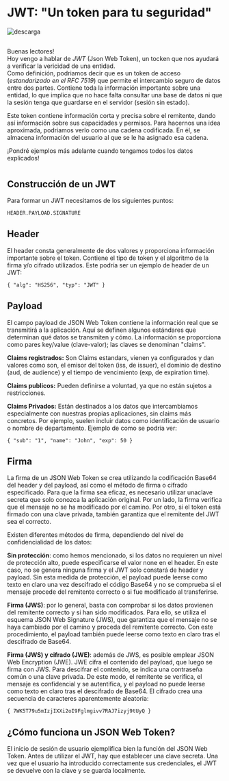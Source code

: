 # JWT: "Un token para tu seguridad"

![descarga](https://user-images.githubusercontent.com/87484792/171658838-eb16b3fb-ceaf-4897-aa57-d1351fa0a941.png)
## 

Buenas lectores! </br> Hoy vengo a hablar de *JWT* (Json Web Token), un tocken que nos ayudará a verificar la vericidad de una entidad. </br>
Como definición, podriamos decir que es un token de acceso (*estandarizado en el RFC 7519*) que permite el intercambio seguro de datos entre dos partes.
Contiene toda la información importante sobre una entidad, lo que implica que no hace falta consultar una base de datos ni que la sesión tenga que guardarse en el servidor (sesión sin estado).

Este token contiene información corta y precisa sobre el remitente, dando así información sobre sus capacidades y permisos. 
Para hacernos una idea aproximada, podriamos verlo como una cadena codificada. En él, se almacena información del usuario al que se le ha asignado esa cadena.

¡Pondré ejemplos más adelante cuando tengamos todos los datos explicados!

#
## Construcción de un JWT

Para formar un JWT necesitamos de los siguientes puntos:

`HEADER.PAYLOAD.SIGNATURE`

<h2> Header </h2>
El header consta generalmente de dos valores y proporciona información importante sobre el token. Contiene el tipo de token y el algoritmo de la firma y/o cifrado utilizados. Este podría ser un ejemplo de header de un JWT:


`{ "alg": "HS256", "typ": "JWT" }`

<h2> Payload </h2>
El campo payload de JSON Web Token contiene la información real que se transmitirá a la aplicación. Aquí se definen algunos estándares que determinan qué datos se transmiten y cómo. 
La información se proporciona como pares key/value (clave-valor); las claves se denominan "claims".

**Claims registrados:** Son Claims estandars, vienen ya configurados y dan valores como son, el emisor del token (iss, de issuer), el dominio de destino (aud, de audience) y el tiempo de vencimiento (exp, de expiration time).
</br> 

**Claims publicos:** Pueden definirse a voluntad, ya que no están sujetos a restricciones.
</br>

**Claims Privados:** Están destinados a los datos que intercambiamos especialmente con nuestras propias aplicaciones, sin claims más concretos. Por ejemplo, suelen incluir datos como identificación de usuario o nombre de departamento.
Ejemplo de como se podría ver:
</br>

`{ "sub": "1", "name": "John", "exp": 50 }`

<h2> Firma </h2>

La firma de un JSON Web Token se crea utilizando la codificación Base64 del header y del payload, así como el método de firma o cifrado especificado. Para que la firma sea eficaz, es necesario utilizar unaclave secreta que solo conozca la aplicación original. Por un lado, la firma verifica que el mensaje no se ha modificado por el camino. Por otro, si el token está firmado con una clave privada, también garantiza que el remitente del JWT sea el correcto.

Existen diferentes métodos de firma, dependiendo del nivel de confidencialidad de los datos:

**Sin protección**: como hemos mencionado, si los datos no requieren un nivel de protección alto, puede especificarse el valor none en el header. En este caso, no se genera ninguna firma y el JWT solo constará de header y payload. Sin esta medida de protección, el payload puede leerse como texto en claro una vez descifrado el código Base64 y no se comprueba si el mensaje procede del remitente correcto o si fue modificado al transferirse.

**Firma (JWS)**: por lo general, basta con comprobar si los datos provienen del remitente correcto y si han sido modificados. Para ello, se utiliza el esquema JSON Web Signature (JWS), que garantiza que el mensaje no se haya cambiado por el camino y proceda del remitente correcto. Con este procedimiento, el payload también puede leerse como texto en claro tras el descifrado de Base64.

**Firma (JWS) y cifrado (JWE)**: además de JWS, es posible emplear JSON Web Encryption (JWE). JWE cifra el contenido del payload, que luego se firma con JWS. Para descifrar el contenido, se indica una contraseña común o una clave privada. De este modo, el remitente se verifica, el mensaje es confidencial y se autentifica, y el payload no puede leerse como texto en claro tras el descifrado de Base64.
El cifrado crea una secuencia de caracteres aparentemente aleatoria:

`{ 7WK5T79u5mIzjIXXi2oI9Fglmgivv7RAJ7izyj9tUyQ }`
##
<h2> ¿Cómo funciona un JSON Web Token?</h2>
El inicio de sesión de usuario ejemplifica bien la función del JSON Web Token. Antes de utilizar el JWT, hay que establecer una clave secreta. Una vez que el usuario ha introducido correctamente sus credenciales, el JWT se devuelve con la clave y se guarda localmente.
